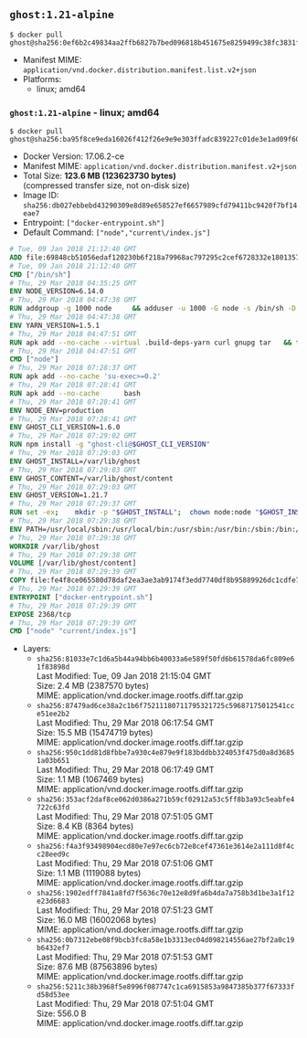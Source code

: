 ## `ghost:1.21-alpine`

```console
$ docker pull ghost@sha256:0ef6b2c49834aa2ffb6827b7bed096818b451675e8259499c38fc3831ff916b9
```

-	Manifest MIME: `application/vnd.docker.distribution.manifest.list.v2+json`
-	Platforms:
	-	linux; amd64

### `ghost:1.21-alpine` - linux; amd64

```console
$ docker pull ghost@sha256:ba95f8ce9eda16026f412f26e9e9e303ffadc839227c01de3e1ad09f60d8a466
```

-	Docker Version: 17.06.2-ce
-	Manifest MIME: `application/vnd.docker.distribution.manifest.v2+json`
-	Total Size: **123.6 MB (123623730 bytes)**  
	(compressed transfer size, not on-disk size)
-	Image ID: `sha256:db027ebbebd43290309e8d89e658527ef6657989cfd79411bc9420f7bf14eae7`
-	Entrypoint: `["docker-entrypoint.sh"]`
-	Default Command: `["node","current\/index.js"]`

```dockerfile
# Tue, 09 Jan 2018 21:12:40 GMT
ADD file:69848cb51056edaf120230b6f218a79968ac797295c2cef6728332e1801357be in / 
# Tue, 09 Jan 2018 21:12:40 GMT
CMD ["/bin/sh"]
# Thu, 29 Mar 2018 04:35:25 GMT
ENV NODE_VERSION=6.14.0
# Thu, 29 Mar 2018 04:47:38 GMT
RUN addgroup -g 1000 node     && adduser -u 1000 -G node -s /bin/sh -D node     && apk add --no-cache         libstdc++     && apk add --no-cache --virtual .build-deps         binutils-gold         curl         g++         gcc         gnupg         libgcc         linux-headers         make         python   && for key in     94AE36675C464D64BAFA68DD7434390BDBE9B9C5     FD3A5288F042B6850C66B31F09FE44734EB7990E     71DCFD284A79C3B38668286BC97EC7A07EDE3FC1     DD8F2338BAE7501E3DD5AC78C273792F7D83545D     C4F0DFFF4E8C1A8236409D08E73BC641CC11F4C8     B9AE9905FFD7803F25714661B63B535A4C206CA9     56730D5401028683275BD23C23EFEFE93C4CFFFE     77984A986EBC2AA786BC0F66B01FBB92821C587A   ; do     gpg --keyserver hkp://p80.pool.sks-keyservers.net:80 --recv-keys "$key" ||     gpg --keyserver hkp://ipv4.pool.sks-keyservers.net --recv-keys "$key" ||     gpg --keyserver hkp://pgp.mit.edu:80 --recv-keys "$key" ;   done     && curl -SLO "https://nodejs.org/dist/v$NODE_VERSION/node-v$NODE_VERSION.tar.xz"     && curl -SLO --compressed "https://nodejs.org/dist/v$NODE_VERSION/SHASUMS256.txt.asc"     && gpg --batch --decrypt --output SHASUMS256.txt SHASUMS256.txt.asc     && grep " node-v$NODE_VERSION.tar.xz\$" SHASUMS256.txt | sha256sum -c -     && tar -xf "node-v$NODE_VERSION.tar.xz"     && cd "node-v$NODE_VERSION"     && ./configure     && make -j$(getconf _NPROCESSORS_ONLN)     && make install     && apk del .build-deps     && cd ..     && rm -Rf "node-v$NODE_VERSION"     && rm "node-v$NODE_VERSION.tar.xz" SHASUMS256.txt.asc SHASUMS256.txt
# Thu, 29 Mar 2018 04:47:38 GMT
ENV YARN_VERSION=1.5.1
# Thu, 29 Mar 2018 04:47:51 GMT
RUN apk add --no-cache --virtual .build-deps-yarn curl gnupg tar   && for key in     6A010C5166006599AA17F08146C2130DFD2497F5   ; do     gpg --keyserver hkp://p80.pool.sks-keyservers.net:80 --recv-keys "$key" ||     gpg --keyserver hkp://ipv4.pool.sks-keyservers.net --recv-keys "$key" ||     gpg --keyserver hkp://pgp.mit.edu:80 --recv-keys "$key" ;   done   && curl -fSLO --compressed "https://yarnpkg.com/downloads/$YARN_VERSION/yarn-v$YARN_VERSION.tar.gz"   && curl -fSLO --compressed "https://yarnpkg.com/downloads/$YARN_VERSION/yarn-v$YARN_VERSION.tar.gz.asc"   && gpg --batch --verify yarn-v$YARN_VERSION.tar.gz.asc yarn-v$YARN_VERSION.tar.gz   && mkdir -p /opt   && tar -xzf yarn-v$YARN_VERSION.tar.gz -C /opt/   && ln -s /opt/yarn-v$YARN_VERSION/bin/yarn /usr/local/bin/yarn   && ln -s /opt/yarn-v$YARN_VERSION/bin/yarnpkg /usr/local/bin/yarnpkg   && rm yarn-v$YARN_VERSION.tar.gz.asc yarn-v$YARN_VERSION.tar.gz   && apk del .build-deps-yarn
# Thu, 29 Mar 2018 04:47:51 GMT
CMD ["node"]
# Thu, 29 Mar 2018 07:28:37 GMT
RUN apk add --no-cache 'su-exec>=0.2'
# Thu, 29 Mar 2018 07:28:41 GMT
RUN apk add --no-cache 		bash
# Thu, 29 Mar 2018 07:28:41 GMT
ENV NODE_ENV=production
# Thu, 29 Mar 2018 07:28:41 GMT
ENV GHOST_CLI_VERSION=1.6.0
# Thu, 29 Mar 2018 07:29:02 GMT
RUN npm install -g "ghost-cli@$GHOST_CLI_VERSION"
# Thu, 29 Mar 2018 07:29:03 GMT
ENV GHOST_INSTALL=/var/lib/ghost
# Thu, 29 Mar 2018 07:29:03 GMT
ENV GHOST_CONTENT=/var/lib/ghost/content
# Thu, 29 Mar 2018 07:29:03 GMT
ENV GHOST_VERSION=1.21.7
# Thu, 29 Mar 2018 07:29:37 GMT
RUN set -ex; 	mkdir -p "$GHOST_INSTALL"; 	chown node:node "$GHOST_INSTALL"; 		su-exec node ghost install "$GHOST_VERSION" --db sqlite3 --no-prompt --no-stack --no-setup --dir "$GHOST_INSTALL"; 		cd "$GHOST_INSTALL"; 	su-exec node ghost config --ip 0.0.0.0 --port 2368 --no-prompt --db sqlite3 --url http://localhost:2368 --dbpath "$GHOST_CONTENT/data/ghost.db"; 	su-exec node ghost config paths.contentPath "$GHOST_CONTENT"; 		su-exec node ln -s config.production.json "$GHOST_INSTALL/config.development.json"; 	readlink -f "$GHOST_INSTALL/config.development.json"; 		mv "$GHOST_CONTENT" "$GHOST_INSTALL/content.orig"; 	mkdir -p "$GHOST_CONTENT"; 	chown node:node "$GHOST_CONTENT"; 		"$GHOST_INSTALL/current/node_modules/knex-migrator/bin/knex-migrator" --version
# Thu, 29 Mar 2018 07:29:38 GMT
ENV PATH=/usr/local/sbin:/usr/local/bin:/usr/sbin:/usr/bin:/sbin:/bin:/var/lib/ghost/current/node_modules/knex-migrator/bin
# Thu, 29 Mar 2018 07:29:38 GMT
WORKDIR /var/lib/ghost
# Thu, 29 Mar 2018 07:29:38 GMT
VOLUME [/var/lib/ghost/content]
# Thu, 29 Mar 2018 07:29:39 GMT
COPY file:fe4f8ce065580d78daf2ea3ae3ab9174f3edd7740df8b95889926dc1cdfe77b0 in /usr/local/bin 
# Thu, 29 Mar 2018 07:29:39 GMT
ENTRYPOINT ["docker-entrypoint.sh"]
# Thu, 29 Mar 2018 07:29:39 GMT
EXPOSE 2368/tcp
# Thu, 29 Mar 2018 07:29:39 GMT
CMD ["node" "current/index.js"]
```

-	Layers:
	-	`sha256:81033e7c1d6a5b44a94bb6b40033a6e589f50fd6b61578da6fc809e61f83898d`  
		Last Modified: Tue, 09 Jan 2018 21:15:04 GMT  
		Size: 2.4 MB (2387570 bytes)  
		MIME: application/vnd.docker.image.rootfs.diff.tar.gzip
	-	`sha256:87479ad6ce38a2c1b6f75211180711795321725c59687175012541cce51ee2b2`  
		Last Modified: Thu, 29 Mar 2018 06:17:54 GMT  
		Size: 15.5 MB (15474719 bytes)  
		MIME: application/vnd.docker.image.rootfs.diff.tar.gzip
	-	`sha256:950c1dd81d8fbbe7a930c4e879e9f183bddbb324053f475d0a8d36851a03b651`  
		Last Modified: Thu, 29 Mar 2018 06:17:49 GMT  
		Size: 1.1 MB (1067469 bytes)  
		MIME: application/vnd.docker.image.rootfs.diff.tar.gzip
	-	`sha256:353acf2daf8ce062d0386a271b59cf02912a53c5ff8b3a93c5eabfe4722c63fd`  
		Last Modified: Thu, 29 Mar 2018 07:51:05 GMT  
		Size: 8.4 KB (8364 bytes)  
		MIME: application/vnd.docker.image.rootfs.diff.tar.gzip
	-	`sha256:f4a3f93498904ecd80e7e97ec6cb72e8cef47361e3614e2a111d8f4cc28eed9c`  
		Last Modified: Thu, 29 Mar 2018 07:51:06 GMT  
		Size: 1.1 MB (1119088 bytes)  
		MIME: application/vnd.docker.image.rootfs.diff.tar.gzip
	-	`sha256:1902edff7841a8fd7f5636c70e12e8d9fa6b4da7a758b3d1be3a1f12e23d6683`  
		Last Modified: Thu, 29 Mar 2018 07:51:23 GMT  
		Size: 16.0 MB (16002068 bytes)  
		MIME: application/vnd.docker.image.rootfs.diff.tar.gzip
	-	`sha256:0b7312ebe08f9bcb3fc8a58e1b3313ec04d098214556ae27bf2a0c19b6432ef7`  
		Last Modified: Thu, 29 Mar 2018 07:51:53 GMT  
		Size: 87.6 MB (87563896 bytes)  
		MIME: application/vnd.docker.image.rootfs.diff.tar.gzip
	-	`sha256:5211c38b3968f5e8996f087747c1ca6915853a9847385b377f67333fd58d53ee`  
		Last Modified: Thu, 29 Mar 2018 07:51:04 GMT  
		Size: 556.0 B  
		MIME: application/vnd.docker.image.rootfs.diff.tar.gzip
